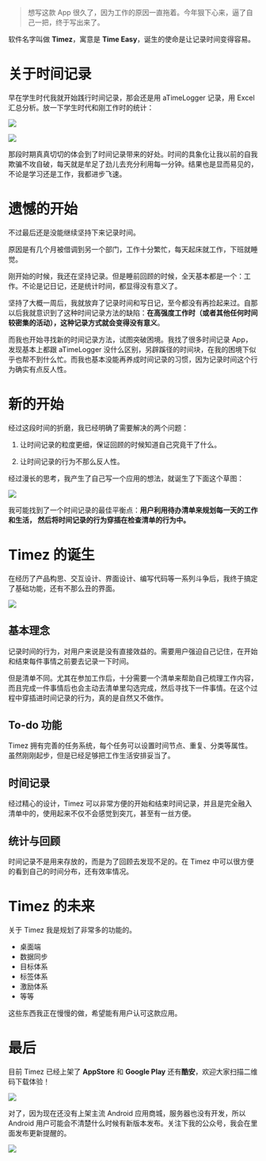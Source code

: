 > 想写这款 App 很久了，因为工作的原因一直拖着。今年狠下心来，逼了自己一把，终于写出来了。

软件名字叫做 **Timez**，寓意是 **Time Easy**，诞生的使命是让记录时间变得容易。

# 关于时间记录

早在学生时代我就开始践行时间记录，那会还是用 aTimeLogger 记录，用 Excel 汇总分析。放一下学生时代和刚工作时的统计：

![](https://i.loli.net/2021/06/30/vjMo19Bp2OH3QKI.png)

![](https://i.loli.net/2021/06/30/f2jt4eovXykZYHE.png)

那段时期真真切切的体会到了时间记录带来的好处。时间的具象化让我以前的自我欺骗不攻自破，每天就是牟足了劲儿去充分利用每一分钟。结果也是显而易见的，不论是学习还是工作，我都进步飞速。

# 遗憾的开始

不过最后还是没能继续坚持下来记录时间。

原因是有几个月被借调到另一个部门，工作十分繁忙，每天起床就工作，下班就睡觉。

刚开始的时候，我还在坚持记录。但是睡前回顾的时候，全天基本都是一个：工作。不论是记日记，还是统计时间，都显得没有意义了。

坚持了大概一周后，我就放弃了记录时间和写日记，至今都没有再捡起来过。自那以后我就意识到了这种时间记录方法的缺陷：**在高强度工作时（或者其他任何时间较密集的活动），这种记录方式就会变得没有意义**。

而我也开始寻找新的时间记录方法，试图突破困境。我找了很多时间记录 App，发现基本上都跟 aTimeLogger 没什么区别，另辟蹊径的时间块，在我的困境下似乎也帮不到什么忙。而我也基本没能再养成时间记录的习惯，因为记录时间这个行为确实有点反人性。

# 新的开始

经过这段时间的折磨，我已经明确了需要解决的两个问题：

1. 让时间记录的粒度更细，保证回顾的时候知道自己究竟干了什么。

2. 让时间记录的行为不那么反人性。

经过漫长的思考，我产生了自己写一个应用的想法，就诞生了下面这个草图：

![](https://i.loli.net/2021/06/30/exk8QoFvCYgjIbB.png)

我可能找到了一个时间记录的最佳平衡点：**用户利用待办清单来规划每一天的工作和生活， 然后将时间记录的行为穿插在检查清单的行为中。**

# Timez 的诞生

在经历了产品构思、交互设计、界面设计、编写代码等一系列斗争后，我终于搞定了基础功能，还有不那么丑的界面。

![](https://i.loli.net/2021/06/30/OWCioEn6qNH72KP.png)

## 基本理念

记录时间的行为，对用户来说是没有直接效益的。需要用户强迫自己记住，在开始和结束每件事情之前要去记录一下时间。

但是清单不同。尤其在参加工作后，十分需要一个清单来帮助自己梳理工作内容，而且完成一件事情后也会主动去清单里勾选完成，然后寻找下一件事情。在这个过程中穿插进时间记录的行为，真的是自然又不做作。

## To-do 功能

Timez 拥有完善的任务系统，每个任务可以设置时间节点、重复、分类等属性。虽然刚刚起步，但是已经足够把工作生活安排妥当了。

## 时间记录

经过精心的设计，Timez 可以非常方便的开始和结束时间记录，并且是完全融入清单中的，使用起来不仅不会感觉到突兀，甚至有一丝方便。

## 统计与回顾

时间记录不是用来存放的，而是为了回顾去发现不足的。在 Timez 中可以很方便的看到自己的时间分布，还有效率情况。

# Timez 的未来

关于 Timez 我是规划了非常多的功能的。

- 桌面端
- 数据同步
- 目标体系
- 标签体系
- 激励体系
- 等等

这些东西我正在慢慢的做，希望能有用户认可这款应用。

# 最后

目前 Timez 已经上架了 **AppStore** 和 **Google Play** 还有**酷安**，欢迎大家扫描二维码下载体验！

![](https://i.loli.net/2021/06/30/9MyQAioqpDl7xhw.png)

对了，因为现在还没有上架主流 Android 应用商城，服务器也没有开发，所以 Android 用户可能会不清楚什么时候有新版本发布。关注下我的公众号，我会在里面发布更新提醒的。

![](https://i.loli.net/2021/06/30/KFBmZX94xQ3kTjn.jpg)